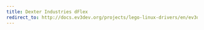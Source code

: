```yaml
---
title: Dexter Industries dFlex
redirect_to: http://docs.ev3dev.org/projects/lego-linux-drivers/en/ev3dev-jessie/sensor_data.html#di-dflex
---
```

